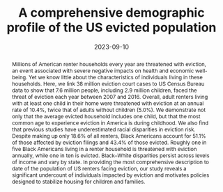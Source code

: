 ---
abstract: Millions of American renter households every year are threatened with eviction, an event associated with severe negative impacts on health and economic well-being. Yet we know little about the characteristics of individuals living in these households. Here, we link 38 million eviction court cases to US Census Bureau data to show that 7.6 million people, including 2.9 million children, faced the threat of eviction each year between 2007 and 2016. Overall, adult renters living with at least one child in their home were threatened with eviction at an annual rate of 10.4%, twice that of adults without children (5.0%). We demonstrate not only that the average evicted household includes one child, but that the most common age to experience eviction in America is during childhood. We also find that previous studies have underestimated racial disparities in eviction risk. Despite making up only 18.6% of all renters, Black Americans account for 51.1% of those affected by eviction filings and 43.4% of those evicted. Roughly one in five Black Americans living in a renter household is threatened with eviction annually, while one in ten is evicted. Black–White disparities persist across levels of income and vary by state. In providing the most comprehensive description to date of the population of US renters facing eviction, our study reveals a significant undercount of individuals impacted by eviction and motivates policies designed to stabilize housing for children and families.
authors:
- admin
- Carl Gershenson
- Peter Hepburn
- Sonya Porter
- Danielle Sandler
- Matthew Desmond
date: "2023-09-10"
doi: ""
featured: false
image:
  focal_point: ""
  preview_only: false
projects: []
publication: '*PNAS*'
publication_short: ""
publication_types:
- "2"
publishDate: "2023-09-10"
summary: _Published in **PNAS**._ 
tags:
title: 'A comprehensive demographic profile of the US evicted population'
url_code: ""
url_dataset: ""
url_pdf: "media/Graetz_2023_PNAS.pdf"
url_poster: ""
url_project: ""
url_slides: ""
url_source: ""
url_video: ""
links:
- name: New York Times
  url: https://www.nytimes.com/2023/10/02/upshot/evictions-children-american-renters.html
- name: Blog
  url: https://evictionlab.org/who-is-evicted-in-america/
---